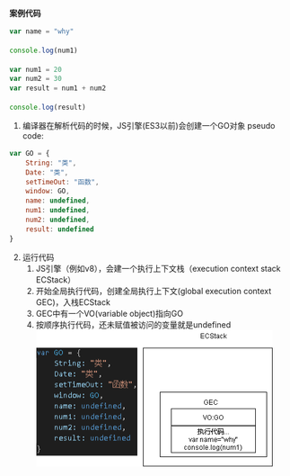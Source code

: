 **案例代码**
```javascript
var name = "why"

console.log(num1)

var num1 = 20
var num2 = 30
var result = num1 + num2

console.log(result)
```
1. 编译器在解析代码的时候，JS引擎(ES3以前)会创建一个GO对象
pseudo code:
```javascript
var GO = {
    String: "类",
    Date: "类",
    setTimeOut: "函数",
    window: GO,
    name: undefined,
    num1: undefined,
    num2: undefined,
    result: undefined
}
```
2. 运行代码
   1. JS引擎（例如v8），会建一个执行上下文栈（execution context stack ECStack）
   2. 开始全局执行代码，创建全局执行上下文(global execution context GEC)，入栈ECStack
   3. GEC中有一个VO(variable object)指向GO
   4. 按顺序执行代码，还未赋值被访问的变量就是undefined
![](./assets/01_全局代码执行过程.png)
